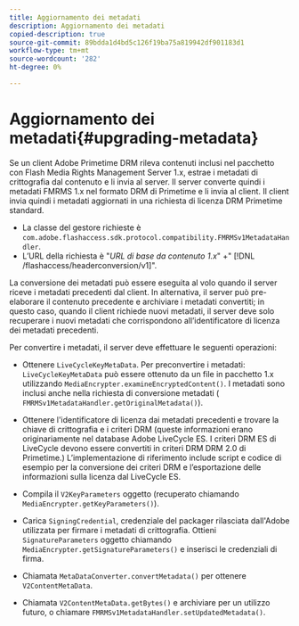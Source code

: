 ```yaml
---
title: Aggiornamento dei metadati
description: Aggiornamento dei metadati
copied-description: true
source-git-commit: 89bdda1d4bd5c126f19ba75a819942df901183d1
workflow-type: tm+mt
source-wordcount: '282'
ht-degree: 0%

---
```



# Aggiornamento dei metadati{#upgrading-metadata}

Se un client Adobe Primetime DRM rileva contenuti inclusi nel pacchetto con Flash Media Rights Management Server 1.x, estrae i metadati di crittografia dal contenuto e li invia al server. Il server converte quindi i metadati FMRMS 1.x nel formato DRM di Primetime e li invia al client. Il client invia quindi i metadati aggiornati in una richiesta di licenza DRM Primetime standard.

* La classe del gestore richieste è `com.adobe.flashaccess.sdk.protocol.compatibility.FMRMSv1MetadataHandler`.
* L’URL della richiesta è &quot;*URL di base da contenuto 1.x*&quot; +&quot; [!DNL /flashaccess/headerconversion/v1]&quot;.

La conversione dei metadati può essere eseguita al volo quando il server riceve i metadati precedenti dal client. In alternativa, il server può pre-elaborare il contenuto precedente e archiviare i metadati convertiti; in questo caso, quando il client richiede nuovi metadati, il server deve solo recuperare i nuovi metadati che corrispondono all’identificatore di licenza dei metadati precedenti.

Per convertire i metadati, il server deve effettuare le seguenti operazioni:

* Ottenere `LiveCycleKeyMetaData`. Per preconvertire i metadati: `LiveCycleKeyMetaData` può essere ottenuto da un file in pacchetto 1.x utilizzando `MediaEncrypter.examineEncryptedContent()`. I metadati sono inclusi anche nella richiesta di conversione metadati ( `FMRMSv1MetadataHandler.getOriginalMetadata()`).

* Ottenere l&#39;identificatore di licenza dai metadati precedenti e trovare la chiave di crittografia e i criteri DRM (queste informazioni erano originariamente nel database Adobe LiveCycle ES. I criteri DRM ES di LiveCycle devono essere convertiti in criteri DRM DRM 2.0 di Primetime.) L’implementazione di riferimento include script e codice di esempio per la conversione dei criteri DRM e l’esportazione delle informazioni sulla licenza dal LiveCycle ES.
* Compila il `V2KeyParameters` oggetto (recuperato chiamando `MediaEncrypter.getKeyParameters()`).

* Carica `SigningCredential`, credenziale del packager rilasciata dall&#39;Adobe utilizzata per firmare i metadati di crittografia. Ottieni `SignatureParameters` oggetto chiamando `MediaEncrypter.getSignatureParameters()` e inserisci le credenziali di firma.

* Chiamata `MetaDataConverter.convertMetadata()` per ottenere `V2ContentMetaData`.

* Chiamata `V2ContentMetaData.getBytes()` e archiviare per un utilizzo futuro, o chiamare `FMRMSv1MetadataHandler.setUpdatedMetadata()`.

